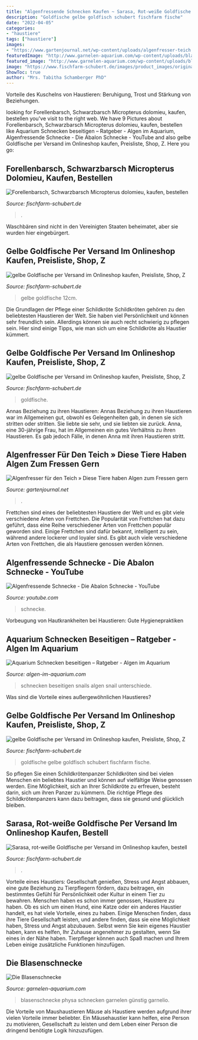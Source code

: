 ```yaml
---
title: "Algenfressende Schnecken Kaufen ~ Sarasa, Rot-weiße Goldfische Per Versand Im Onlineshop Kaufen, Bestell"
description: "Goldfische gelbe goldfisch schubert fischfarm fische"
date: "2022-04-05"
categories:
- "haustiere"
tags: ["haustiere"]
images:
- "https://www.gartenjournal.net/wp-content/uploads/algenfresser-teich.jpg"
featuredImage: "http://www.garnelen-aquarium.com/wp-content/uploads/blasenschnecke-e1548418709851.jpg"
featured_image: "http://www.garnelen-aquarium.com/wp-content/uploads/blasenschnecke-e1548418709851.jpg"
image: "https://www.fischfarm-schubert.de/images/product_images/original_images/90_0.JPG"
ShowToc: true
author: "Mrs. Tabitha Schamberger PhD"
---
```



Vorteile des Kuschelns von Haustieren: Beruhigung, Trost und Stärkung von Beziehungen.

	

		
looking for Forellenbarsch, Schwarzbarsch Micropterus dolomieu, kaufen, bestellen you've visit to the right web. We have 9 Pictures about Forellenbarsch, Schwarzbarsch Micropterus dolomieu, kaufen, bestellen like Aquarium Schnecken beseitigen – Ratgeber - Algen im Aquarium, Algenfressende Schnecke - Die Abalon Schnecke - YouTube and also gelbe Goldfische per Versand im Onlineshop kaufen, Preisliste, Shop, Z. Here you go:
		
    
## Forellenbarsch, Schwarzbarsch Micropterus Dolomieu, Kaufen, Bestellen

<img loading=lazy src="https://www.fischfarm-schubert.de/images/product_images/popup_images/Forellenbarsch 12-15cm (1)_11926_0.JPG" onerror="this.onerror=null;this.src='https://tse3.mm.bing.net/th?id=OIP.WrXEYK0SAQ3CXTgginD8ewHaFj&amp;pid=15.1';" alt="Forellenbarsch, Schwarzbarsch Micropterus dolomieu, kaufen, bestellen">

_Source: fischfarm-schubert.de_

>. 

	

Waschbären sind nicht in den Vereinigten Staaten beheimatet, aber sie wurden hier eingebürgert.

    
## Gelbe Goldfische Per Versand Im Onlineshop Kaufen, Preisliste, Shop, Z

<img loading=lazy src="https://www.fischfarm-schubert.de/images/product_images/original_images/gelbe_goldfische_7-12cm_3_3572_0.jpg" onerror="this.onerror=null;this.src='https://tse1.mm.bing.net/th?id=OIP.ZJITLQQgf6lyzFaDfFgLhwHaEK&amp;pid=15.1';" alt="gelbe Goldfische per Versand im Onlineshop kaufen, Preisliste, Shop, Z">

_Source: fischfarm-schubert.de_

>gelbe goldfische 12cm. 

	

Die Grundlagen der Pflege einer Schildkröte
Schildkröten gehören zu den beliebtesten Haustieren der Welt. Sie haben viel Persönlichkeit und können sehr freundlich sein. Allerdings können sie auch recht schwierig zu pflegen sein. Hier sind einige Tipps, wie man sich um eine Schildkröte als Haustier kümmert.

    
## Gelbe Goldfische Per Versand Im Onlineshop Kaufen, Preisliste, Shop, Z

<img loading=lazy src="https://www.fischfarm-schubert.de/images/product_images/popup_images/gelbe_goldfische_7-12cm_5_3572_5.jpg" onerror="this.onerror=null;this.src='https://tse3.mm.bing.net/th?id=OIP.AaC325e5HUBGSOO5-iTRjAHaEK&amp;pid=15.1';" alt="gelbe Goldfische per Versand im Onlineshop kaufen, Preisliste, Shop, Z">

_Source: fischfarm-schubert.de_

>goldfische. 

	

Annas Beziehung zu ihren Haustieren: Annas Beziehung zu ihren Haustieren war im Allgemeinen gut, obwohl es Gelegenheiten gab, in denen sie sich stritten oder stritten. Sie liebte sie sehr, und sie liebten sie zurück.
Anna, eine 30-jährige Frau, hat im Allgemeinen ein gutes Verhältnis zu ihren Haustieren. Es gab jedoch Fälle, in denen Anna mit ihren Haustieren stritt.

    
## Algenfresser Für Den Teich » Diese Tiere Haben Algen Zum Fressen Gern

<img loading=lazy src="https://www.gartenjournal.net/wp-content/uploads/algenfresser-teich.jpg" onerror="this.onerror=null;this.src='https://tse1.mm.bing.net/th?id=OIP.yhgtZszxaBRV9oX5TBXM6AHaE9&amp;pid=15.1';" alt="Algenfresser für den Teich » Diese Tiere haben Algen zum Fressen gern">

_Source: gartenjournal.net_

>. 

	

Frettchen sind eines der beliebtesten Haustiere der Welt und es gibt viele verschiedene Arten von Frettchen.
Die Popularität von Frettchen hat dazu geführt, dass eine Reihe verschiedener Arten von Frettchen populär geworden sind. Einige Frettchen sind dafür bekannt, intelligent zu sein, während andere lockerer und loyaler sind. Es gibt auch viele verschiedene Arten von Frettchen, die als Haustiere genossen werden können.

    
## Algenfressende Schnecke - Die Abalon Schnecke - YouTube

<img loading=lazy src="https://i.ytimg.com/vi/9EUR-qEj7DI/maxresdefault.jpg" onerror="this.onerror=null;this.src='https://tse3.mm.bing.net/th?id=OIP.w3pc3UoJAZJmkglKrg-dNAHaEK&amp;pid=15.1';" alt="Algenfressende Schnecke - Die Abalon Schnecke - YouTube">

_Source: youtube.com_

>schnecke. 

	

Vorbeugung von Hautkrankheiten bei Haustieren: Gute Hygienepraktiken

    
## Aquarium Schnecken Beseitigen – Ratgeber - Algen Im Aquarium

<img loading=lazy src="https://www.algen-im-aquarium.com/wp-content/uploads/2016/03/water-snail-332122_640.jpg" onerror="this.onerror=null;this.src='https://tse4.mm.bing.net/th?id=OIP.ytESjfCH72SdhMQayp9ErQHaE7&amp;pid=15.1';" alt="Aquarium Schnecken beseitigen – Ratgeber - Algen im Aquarium">

_Source: algen-im-aquarium.com_

>schnecken beseitigen snails algen snail unterschiede. 

	

Was sind die Vorteile eines außergewöhnlichen Haustieres?

    
## Gelbe Goldfische Per Versand Im Onlineshop Kaufen, Preisliste, Shop, Z

<img loading=lazy src="https://www.fischfarm-schubert.de/images/product_images/original_images/gelbe_goldfische_4-7_1.jpg" onerror="this.onerror=null;this.src='https://tse1.mm.bing.net/th?id=OIP.SEGgjCBlbcurMnTr8chv1gHaEK&amp;pid=15.1';" alt="gelbe Goldfische per Versand im Onlineshop kaufen, Preisliste, Shop, Z">

_Source: fischfarm-schubert.de_

>goldfische gelbe goldfisch schubert fischfarm fische. 

	

So pflegen Sie einen Schildkrötenpanzer
Schildkröten sind bei vielen Menschen ein beliebtes Haustier und können auf vielfältige Weise genossen werden. Eine Möglichkeit, sich an Ihrer Schildkröte zu erfreuen, besteht darin, sich um ihren Panzer zu kümmern. Die richtige Pflege des Schildkrötenpanzers kann dazu beitragen, dass sie gesund und glücklich bleiben.

    
## Sarasa, Rot-weiße Goldfische Per Versand Im Onlineshop Kaufen, Bestell

<img loading=lazy src="https://www.fischfarm-schubert.de/images/product_images/original_images/90_0.JPG" onerror="this.onerror=null;this.src='https://tse2.mm.bing.net/th?id=OIP.2ZwOPopo8_jKeZfcVI-EEQHaEK&amp;pid=15.1';" alt="Sarasa, rot-weiße Goldfische per Versand im Onlineshop kaufen, bestell">

_Source: fischfarm-schubert.de_

>. 

	

Vorteile eines Haustiers: Gesellschaft genießen, Stress und Angst abbauen, eine gute Beziehung zu Tierpflegern fördern, dazu beitragen, ein bestimmtes Gefühl für Persönlichkeit oder Kultur in einem Tier zu bewahren.
Menschen haben es schon immer genossen, Haustiere zu haben. Ob es sich um einen Hund, eine Katze oder ein anderes Haustier handelt, es hat viele Vorteile, eines zu haben. Einige Menschen finden, dass ihre Tiere Gesellschaft leisten, und andere finden, dass sie eine Möglichkeit haben, Stress und Angst abzubauen. Selbst wenn Sie kein eigenes Haustier haben, kann es helfen, Ihr Zuhause angenehmer zu gestalten, wenn Sie eines in der Nähe haben. Tierpfleger können auch Spaß machen und Ihrem Leben einige zusätzliche Funktionen hinzufügen.

    
## Die Blasenschnecke

<img loading=lazy src="http://www.garnelen-aquarium.com/wp-content/uploads/blasenschnecke-e1548418709851.jpg" onerror="this.onerror=null;this.src='https://tse4.mm.bing.net/th?id=OIP.vsWyKfb_1B-kinm-acFOUQAAAA&amp;pid=15.1';" alt="Die Blasenschnecke">

_Source: garnelen-aquarium.com_

>blasenschnecke physa schnecken garnelen günstig garnelio. 

	

Die Vorteile von Maushaustieren
Mäuse als Haustiere werden aufgrund ihrer vielen Vorteile immer beliebter. Ein Mäusehaustier kann helfen, eine Person zu motivieren, Gesellschaft zu leisten und dem Leben einer Person die dringend benötigte Logik hinzuzufügen.

